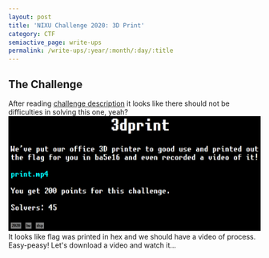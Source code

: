 ```yaml
---
layout: post
title: 'NIXU Challenge 2020: 3D Print'
category: CTF
semiactive_page: write-ups
permalink: /write-ups/:year/:month/:day/:title
---
```

## The Challenge
After reading [challenge description](https://thenixuchallenge.com/c/3dprint) it looks like there should not be difficulties in solving this one, yeah?
![Challenge Description](/images/write-ups/nixu2020_3dprint.png)
It looks like flag was printed in hex and we should have a video of process. Easy-peasy! Let's download a video and watch it...
